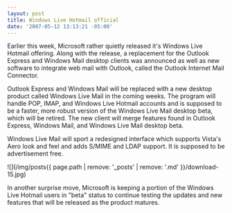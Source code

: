 ```yaml
---
layout: post
title: Windows Live Hotmail official
date: '2007-05-12 13:13:21 -05:00'
---
```


Earlier this week, Microsoft rather quietly released it's Windows Live Hotmail offering. Along with the release, a replacement for the Outlook Express and Windows Mail desktop clients was announced as well as new software to integrate web mail with Outlook, called the Outlook Internet Mail Connector.

Outlook Express and Windows Mail will be replaced with a new desktop product called Windows Live Mail in the coming weeks. The program will handle POP, IMAP, and Windows Live Hotmail accounts and is supposed to be a faster, more robust version of the Windows Live Mail desktop beta, which will be retired. The new client will merge features found in Outlook Express, Windows Mail, and Windows Live Mail desktop beta.

Windows Live Mail will sport a redesigned interface which supports Vista's Aero look and feel and adds S/MIME and LDAP support. It is supposed to be advertisement free.

![](/img/posts{{ page.path | remove: '_posts' | remove: '.md' }}/download-15.jpg)

In another surprise move, Microsoft is keeping a portion of the Windows Live Hotmail users in "beta" status to continue testing the updates and new features that will be released as the product matures.
